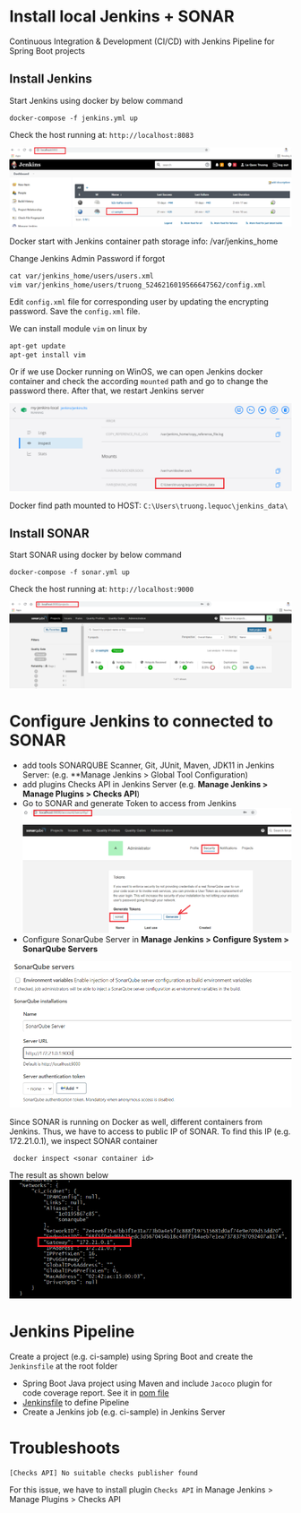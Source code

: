 # Install local Jenkins + SONAR

Continuous Integration &amp; Development (CI/CD) with Jenkins Pipeline for Spring Boot projects

## Install Jenkins
Start Jenkins using docker by below command

```
docker-compose -f jenkins.yml up
```

Check the host running at: `http://localhost:8083`

![Jenkins Home](jenkins-sonar/Jenkins_Localhost.png)

Docker start with Jenkins container path storage info: /var/jenkins_home

Change Jenkins Admin Password if forgot

	cat var/jenkins_home/users/users.xml
	vim var/jenkins_home/users/truong_5246216019566647562/config.xml

Edit `config.xml` file for corresponding user by updating the encrypting password. Save the `config.xml` file.

We can install module `vim` on linux by

```
apt-get update
apt-get install vim
```

Or if we use Docker running on WinOS, we can open Jenkins docker container and check the according `mounted` path
and go to change the password there. After that, we restart Jenkins server

![Jenkins path mounted on WinOS Example](jenkins-sonar/Jenkins_Mounted_WinOS.png)

Docker find path mounted to HOST: `C:\Users\truong.lequoc\jenkins_data\`

[comment]: <> (Jenkins Login: truong/123456)

[comment]: <> (SONAR login: admin/admin)

## Install SONAR
Start SONAR using docker by below command

```
docker-compose -f sonar.yml up
```

Check the host running at: `http://localhost:9000`

![Sonar Homepage](jenkins-sonar/Sonar_Localhost.png)

# Configure Jenkins to connected to SONAR
- add tools SONARQUBE Scanner, Git, JUnit, Maven, JDK11 in Jenkins Server: (e.g. **Manage Jenkins > Global Tool
  Configuration)
- add plugins Checks API in Jenkins Server (e.g. **Manage Jenkins > Manage Plugins > Checks API**)
- Go to SONAR and generate Token to access from Jenkins
  ![SONAR generate access token](jenkins-sonar/SONAR_Generate_Token.png)
- Configure SonarQube Server in **Manage Jenkins > Configure System > SonarQube Servers**

![SonarQube Server](jenkins-sonar/SonarQubeServer_Config.png)

Since SONAR is running on Docker as well, different containers from Jenkins. Thus, we have to access to public IP of
SONAR. To find this IP (e.g. 172.21.0.1), we inspect SONAR container

```	
 docker inspect <sonar container id>
```
The result as shown below
![SONAR public IP](jenkins-sonar/SONAR_Public_IP.png)

# Jenkins Pipeline
Create a project (e.g. ci-sample) using Spring Boot and create the `Jenkinsfile` at the root folder

- Spring Boot Java project using Maven and include `Jacoco` plugin for code coverage report. See it in [pom file](pom.xml)
- [Jenkinsfile](Jenkinsfile) to define Pipeline
- Create a Jenkins job (e.g. ci-sample) in Jenkins Server

# Troubleshoots
```
[Checks API] No suitable checks publisher found
```

For this issue, we have to install plugin `Checks API` in Manage Jenkins > Manage Plugins > Checks API